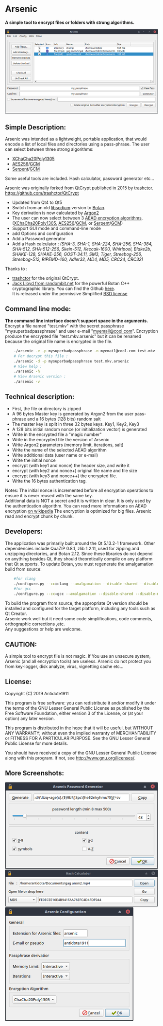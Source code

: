 # Arsenic
**A simple tool to encrypt files or folders with strong algorithms.**

<img src='screenshots/main.png'/>

## Simple Description: ##
Arsenic was intended as a lightweight, portable application, that would encode a list of local files and directories using a pass-phrase. The user can select between three strong algorithms:
- [XChaCha20Poly1305](https://botan.randombit.net/handbook/api_ref/cipher_modes.html#chacha20poly1305)
- [AES256](https://en.wikipedia.org/wiki/Advanced_Encryption_Standard)/[GCM](https://en.wikipedia.org/wiki/Galois/Counter_Mode)
- [Serpent](https://en.wikipedia.org/wiki/Serpent_(cipher))/[GCM](https://en.wikipedia.org/wiki/Galois/Counter_Mode)

Some useful tools are included. Hash calculator, password generator etc...

Arsenic was originally forked from [QtCrypt](https://github.com/trashctor/QtCrypt) published in 2015 by [trashctor](https://github.com/trashctor).<br>
https://github.com/trashctor/QtCrypt<br>

- Updated from Qt4 to Qt5
- Switch from an old [libsodium](https://github.com/jedisct1/libsodium "Strong cryptographic library") version to [Botan](https://botan.randombit.net/ "Strong cryptographic library").
- Key derivation is now calculated by [Argon2](https://en.wikipedia.org/wiki/Argon2)
- The user can now select between 3 [AEAD encryption algorithms](https://en.wikipedia.org/wiki/Authenticated_encryption).
([XChaCha20Poly1305](https://botan.randombit.net/handbook/api_ref/cipher_modes.html#chacha20poly1305), [AES256](https://en.wikipedia.org/wiki/Advanced_Encryption_Standard)/[GCM](https://en.wikipedia.org/wiki/Galois/Counter_Mode), or [Serpent](https://en.wikipedia.org/wiki/Serpent_(cipher))/[GCM](https://en.wikipedia.org/wiki/Galois/Counter_Mode))
- Support GUI mode and command-line mode
- add Options and configuration
- Add a Password generator
- Add a Hash calculator :
<em>(SHA-3, SHA-1, SHA-224, SHA-256, SHA-384, SHA-512, SHA-512-256, Skein-512, Keccak-1600, Whirlpool, Blake2b, SHAKE-128, SHAKE-256, GOST-34.11, SM3, Tiger, Streebog-256, Streebog-512, RIPEMD-160, Adler32, MD4, MD5, CRC24, CRC32)</em>

Thanks to :
- [trashctor](https://github.com/trashctor) for the original QtCrypt.
- [Jack Lloyd from randombit.net](https://botan.randombit.net) for the powerful Botan C++ cryptographic library. You can find the Github [here](https://github.com/randombit/botan).<br>
It is released under the permissive Simplified [BSD license](https://botan.randombit.net/license.txt)

## Command line mode: ##
**The command line interface doesn't support space in the arguments.**
Encrypt a file named "test.mkv" with the secret passphrase "mysuperbadpassphrase" and user e-mail "myemail@cool.com". Encryption produce the encrypted file "test.mkv.arsenic" but it can be renamed because the original file name is encrypted in the file.

```bash
    ./arsenic -e -p mysuperbadpassphrase -n myemail@cool.com test.mkv
    # For decrypt this file :
    ./arsenic -d -p mysuperbadpassphrase test.mkv.arsenic
    # View help :
    ./arsenic -h
    # View Arsenic version :
    ./arsenic -v
```

## Technical description: ##
- First, the file or directory is zipped
- A 96 bytes Master key is generated by Argon2 from the user pass-phrase and a 16 bytes (128 bits) random salt
- The master key is split in three 32 bytes keys. Key1, Key2, Key3
- A 128 bits initial random nonce (or initialization vector) is generated
- Write in the encrypted file a "magic number"
- Write in the encrypted file the version of Arsenic
- Write Argon2 parameters (memory limit, iterations, salt)
- Write the name of the selected AEAD algorithm
- Write additional data (user name or e-mail)
- Write the initial nonce
- encrypt (with key1 and nonce) the header size, and write it
- encrypt (with key2 and nonce+) original file name and file size
- encrypt (with key3 and nonce++) the encrypted file.
- Write the 16 bytes authentication tag.

Notes:
The initial nonce is incremented before all encryption operations to ensure it is never reused with the same key.<br>
Additional data is NOT a secret and it is written in clear. It is only used by the authentication algorithm. You can read more informations
on AEAD encryption [on wikipedia](https://en.wikipedia.org/wiki/Authenticated_encryption)
The encryption is optimized for big files. Arsenic read and encrypt chunk by chunk.

## Developers: ##
The application was primarily built around the Qt 5.13.2-1 framework. Other dependencies include QuaZIP 0.8.1, zlib 1.2.11, used for zipping and unzipping directories, and Botan 2.12. Since these libraries do not depend on anything besides Qt, they should theoretically compile on any platform that Qt supports.
To update Botan, you must regenerate the amalgamation build from source:

```bash
    #for clang
    ./configure.py --cc=clang --amalgamation --disable-shared --disable-modules=pkcs11
    #for gcc
    ./configure.py --cc=gcc --amalgamation --disable-shared --disable-modules=pkcs11
```

To build the program from source, the appropriate Qt version should be installed and configured for the target platform, including any tools such as Qt Creator.<br>
Arsenic work well but it need some code simplifications, code comments, orthographic corrections ,etc.<br> Any suggestions or help are welcome.

## CAUTION: ##
A simple tool to encrypt file is not magic. If You use an unsecure system, Arsenic (and all encryption tools) are useless. Arsenic do not protect you from key-logger, disk analyze, virus, vignetting cache etc...

## License: ##
Copyright (C) 2019 Antidote1911

This program is free software: you can redistribute it and/or modify
it under the terms of the GNU Lesser General Public License as published
by the Free Software Foundation, either version 3 of the License, or
(at your option) any later version.

This program is distributed in the hope that it will be useful,
but WITHOUT ANY WARRANTY; without even the implied warranty of
MERCHANTABILITY or FITNESS FOR A PARTICULAR PURPOSE.  See the
GNU Lesser General Public License for more details.

You should have received a copy of the GNU Lesser General Public License
along with this program.  If not, see <http://www.gnu.org/licenses/>.

## More Screenshots: ##

<img src='screenshots/pass_generator.png'/>
<img src='screenshots/hash.png'/>
<img src='screenshots/config.png'/>
